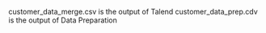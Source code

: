 customer_data_merge.csv is the output of Talend
customer_data_prep.cdv is the output of Data Preparation
